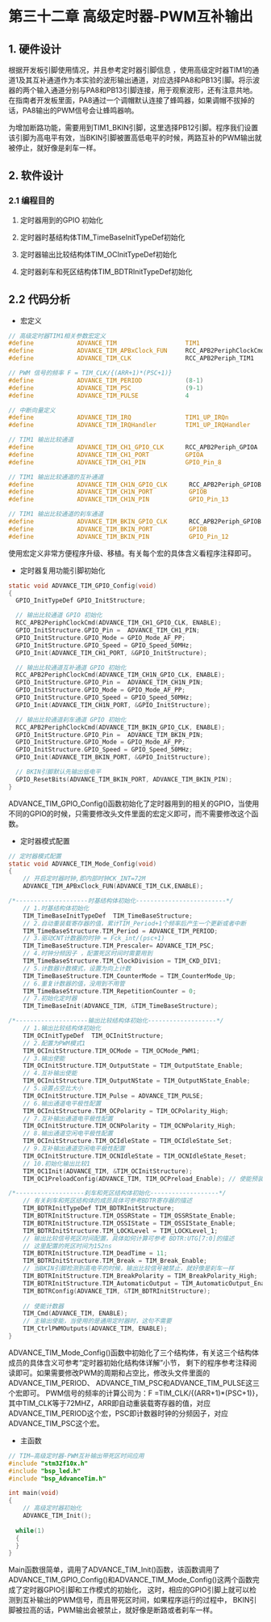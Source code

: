 # 第三十二章 高级定时器-PWM互补输出

## 1. 硬件设计

根据开发板引脚使用情况，并且参考定时器引脚信息 ，使用高级定时器TIM1的通道1及其互补通道作为本实验的波形输出通道，对应选择PA8和PB13引脚。将示波器的两个输入通道分别与PA8和PB13引脚连接，用于观察波形，还有注意共地。在指南者开发板里面，PA8通过一个调帽默认连接了蜂鸣器，如果调帽不拔掉的话，PA8输出的PWM信号会让蜂鸣器响。

为增加断路功能，需要用到TIM1_BKIN引脚，这里选择PB12引脚。程序我们设置该引脚为高电平有效，当BKIN引脚被置高低电平的时候，两路互补的PWM输出就被停止，就好像是刹车一样。

## 2. 软件设计

### 2.1 编程目的

1. 定时器用到的GPIO 初始化

2. 定时器时基结构体TIM_TimeBaseInitTypeDef初始化

3. 定时器输出比较结构体TIM_OCInitTypeDef初始化

4. 定时器刹车和死区结构体TIM_BDTRInitTypeDef初始化

## 2.2 代码分析

- 宏定义

```c
// 高级定时器TIM1相关参数宏定义
#define            ADVANCE_TIM                   TIM1                   // 高级定时器选择
#define            ADVANCE_TIM_APBxClock_FUN     RCC_APB2PeriphClockCmd // 高级定时器时钟使能函数
#define            ADVANCE_TIM_CLK               RCC_APB2Periph_TIM1    // 高级定时器时钟

// PWM 信号的频率 F = TIM_CLK/{(ARR+1)*(PSC+1)}
#define            ADVANCE_TIM_PERIOD            (8-1)                  // 高级定时器计数周期
#define            ADVANCE_TIM_PSC               (9-1)                  // 高级定时器分频因子
#define            ADVANCE_TIM_PULSE             4                      // 高级定时器输出脉冲宽度

// 中断向量定义
#define            ADVANCE_TIM_IRQ               TIM1_UP_IRQn           // 高级定时器更新中断
#define            ADVANCE_TIM_IRQHandler        TIM1_UP_IRQHandler     // 高级定时器更新中断处理函数

// TIM1 输出比较通道
#define            ADVANCE_TIM_CH1_GPIO_CLK      RCC_APB2Periph_GPIOA   // 通道1 GPIO时钟使能函数
#define            ADVANCE_TIM_CH1_PORT          GPIOA                  // 通道1 GPIO端口
#define            ADVANCE_TIM_CH1_PIN           GPIO_Pin_8             // 通道1 GPIO引脚

// TIM1 输出比较通道的互补通道
#define            ADVANCE_TIM_CH1N_GPIO_CLK      RCC_APB2Periph_GPIOB  // 通道1N GPIO时钟使能函数
#define            ADVANCE_TIM_CH1N_PORT          GPIOB                 // 通道1N GPIO端口
#define            ADVANCE_TIM_CH1N_PIN           GPIO_Pin_13           // 通道1N GPIO引脚

// TIM1 输出比较通道的刹车通道
#define            ADVANCE_TIM_BKIN_GPIO_CLK      RCC_APB2Periph_GPIOB  // 刹车通道 GPIO时钟使能函数
#define            ADVANCE_TIM_BKIN_PORT          GPIOB                 // 刹车通道 GPIO端口
#define            ADVANCE_TIM_BKIN_PIN           GPIO_Pin_12           // 刹车通道 GPIO引脚
```

使用宏定义非常方便程序升级、移植。有关每个宏的具体含义看程序注释即可。

- 定时器复用功能引脚初始化

```c
static void ADVANCE_TIM_GPIO_Config(void) 
{
  GPIO_InitTypeDef GPIO_InitStructure;

  // 输出比较通道 GPIO 初始化
  RCC_APB2PeriphClockCmd(ADVANCE_TIM_CH1_GPIO_CLK, ENABLE);
  GPIO_InitStructure.GPIO_Pin =  ADVANCE_TIM_CH1_PIN;
  GPIO_InitStructure.GPIO_Mode = GPIO_Mode_AF_PP;
  GPIO_InitStructure.GPIO_Speed = GPIO_Speed_50MHz;
  GPIO_Init(ADVANCE_TIM_CH1_PORT, &GPIO_InitStructure);

  // 输出比较通道互补通道 GPIO 初始化
  RCC_APB2PeriphClockCmd(ADVANCE_TIM_CH1N_GPIO_CLK, ENABLE);
  GPIO_InitStructure.GPIO_Pin =  ADVANCE_TIM_CH1N_PIN;
  GPIO_InitStructure.GPIO_Mode = GPIO_Mode_AF_PP;
  GPIO_InitStructure.GPIO_Speed = GPIO_Speed_50MHz;
  GPIO_Init(ADVANCE_TIM_CH1N_PORT, &GPIO_InitStructure);

  // 输出比较通道刹车通道 GPIO 初始化
  RCC_APB2PeriphClockCmd(ADVANCE_TIM_BKIN_GPIO_CLK, ENABLE);
  GPIO_InitStructure.GPIO_Pin =  ADVANCE_TIM_BKIN_PIN;
  GPIO_InitStructure.GPIO_Mode = GPIO_Mode_AF_PP;
  GPIO_InitStructure.GPIO_Speed = GPIO_Speed_50MHz;
  GPIO_Init(ADVANCE_TIM_BKIN_PORT, &GPIO_InitStructure);

  // BKIN引脚默认先输出低电平
  GPIO_ResetBits(ADVANCE_TIM_BKIN_PORT, ADVANCE_TIM_BKIN_PIN);	
}
```

ADVANCE_TIM_GPIO_Config()函数初始化了定时器用到的相关的GPIO，当使用不同的GPIO的时候，只需要修改头文件里面的宏定义即可，而不需要修改这个函数。

- 定时器模式配置

```c
// 定时器模式配置
static void ADVANCE_TIM_Mode_Config(void)
{
    // 开启定时器时钟,即内部时钟CK_INT=72M
	ADVANCE_TIM_APBxClock_FUN(ADVANCE_TIM_CLK,ENABLE);

/*--------------------时基结构体初始化-------------------------*/
	// 1.时基结构体初始化
	TIM_TimeBaseInitTypeDef  TIM_TimeBaseStructure;
	// 2.自动重装载寄存器的值，累计TIM_Period+1个频率后产生一个更新或者中断
	TIM_TimeBaseStructure.TIM_Period = ADVANCE_TIM_PERIOD;
	// 3.驱动CNT计数器的时钟 = Fck_int/(psc+1)
	TIM_TimeBaseStructure.TIM_Prescaler= ADVANCE_TIM_PSC;	
	// 4.时钟分频因子 ，配置死区时间时需要用到
	TIM_TimeBaseStructure.TIM_ClockDivision = TIM_CKD_DIV1;		
	// 5.计数器计数模式，设置为向上计数
	TIM_TimeBaseStructure.TIM_CounterMode = TIM_CounterMode_Up;		
	// 6.重复计数器的值，没用到不用管
	TIM_TimeBaseStructure.TIM_RepetitionCounter = 0;	
	// 7.初始化定时器
	TIM_TimeBaseInit(ADVANCE_TIM, &TIM_TimeBaseStructure);

/*--------------------输出比较结构体初始化-------------------*/
	// 1.输出比较结构体初始化		
	TIM_OCInitTypeDef  TIM_OCInitStructure;
	// 2.配置为PWM模式1
	TIM_OCInitStructure.TIM_OCMode = TIM_OCMode_PWM1;
	// 3.输出使能
	TIM_OCInitStructure.TIM_OutputState = TIM_OutputState_Enable;
	// 4.互补输出使能
	TIM_OCInitStructure.TIM_OutputNState = TIM_OutputNState_Enable; 
	// 5.设置占空比大小
	TIM_OCInitStructure.TIM_Pulse = ADVANCE_TIM_PULSE;
	// 6.输出通道电平极性配置
	TIM_OCInitStructure.TIM_OCPolarity = TIM_OCPolarity_High;
	// 7.互补输出通道电平极性配置
	TIM_OCInitStructure.TIM_OCNPolarity = TIM_OCNPolarity_High;
	// 8.输出通道空闲电平极性配置
	TIM_OCInitStructure.TIM_OCIdleState = TIM_OCIdleState_Set;
	// 9.互补输出通道空闲电平极性配置
	TIM_OCInitStructure.TIM_OCNIdleState = TIM_OCNIdleState_Reset;
	// 10.初始化输出比较1
	TIM_OC1Init(ADVANCE_TIM, &TIM_OCInitStructure);
	TIM_OC1PreloadConfig(ADVANCE_TIM, TIM_OCPreload_Enable); // 使能预装载寄存器

/*-------------------刹车和死区结构体初始化-------------------*/
	// 有关刹车和死区结构体的成员具体可参考BDTR寄存器的描述
	TIM_BDTRInitTypeDef TIM_BDTRInitStructure;
  	TIM_BDTRInitStructure.TIM_OSSRState = TIM_OSSRState_Enable;
  	TIM_BDTRInitStructure.TIM_OSSIState = TIM_OSSIState_Enable;
  	TIM_BDTRInitStructure.TIM_LOCKLevel = TIM_LOCKLevel_1;
	// 输出比较信号死区时间配置，具体如何计算可参考 BDTR:UTG[7:0]的描述
	// 这里配置的死区时间为152ns
  	TIM_BDTRInitStructure.TIM_DeadTime = 11;
  	TIM_BDTRInitStructure.TIM_Break = TIM_Break_Enable;
	// 当BKIN引脚检测到高电平的时候，输出比较信号被禁止，就好像是刹车一样
  	TIM_BDTRInitStructure.TIM_BreakPolarity = TIM_BreakPolarity_High;
  	TIM_BDTRInitStructure.TIM_AutomaticOutput = TIM_AutomaticOutput_Enable;
  	TIM_BDTRConfig(ADVANCE_TIM, &TIM_BDTRInitStructure);
	
	// 使能计数器
	TIM_Cmd(ADVANCE_TIM, ENABLE);	
	// 主输出使能，当使用的是通用定时器时，这句不需要
	TIM_CtrlPWMOutputs(ADVANCE_TIM, ENABLE);
}
```

ADVANCE_TIM_Mode_Config()函数中初始化了三个结构体，有关这三个结构体成员的具体含义可参考“定时器初始化结构体详解”小节， 剩下的程序参考注释阅读即可。如果需要修改PWM的周期和占空比，修改头文件里面的ADVANCE_TIM_PERIOD、 ADVANCE_TIM_PSC和ADVANCE_TIM_PULSE这三个宏即可。 PWM信号的频率的计算公司为：F =TIM_CLK/{(ARR+1)*(PSC+1)}， 其中TIM_CLK等于72MHZ，ARR即自动重装载寄存器的值，对应ADVANCE_TIM_PERIOD这个宏，PSC即计数器时钟的分频因子，对应ADVANCE_TIM_PSC这个宏。

- 主函数

```c
// TIM—高级定时器-PWM互补输出带死区时间应用
#include "stm32f10x.h"
#include "bsp_led.h"
#include "bsp_AdvanceTim.h"  

int main(void)
{	
	// 高级定时器初始化
	ADVANCE_TIM_Init();
	
  while(1)
  {      
  }
}
```

Main函数很简单，调用了ADVANCE_TIM_Init()函数，该函数调用了ADVANCE_TIM_GPIO_Config()和ADVANCE_TIM_Mode_Config()这两个函数完成了定时器GPIO引脚和工作模式的初始化， 这时，相应的GPIO引脚上就可以检测到互补输出的PWM信号，而且带死区时间，如果程序运行的过程中， BKIN引脚被拉高的话，PWM输出会被禁止，就好像是断路或者刹车一样。
